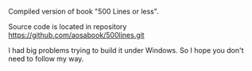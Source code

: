 Compiled version of book "500 Lines or less".

Source code is located in repository https://github.com/aosabook/500lines.git

I had big problems trying to build it under Windows. So I hope you don't need to follow my way.
